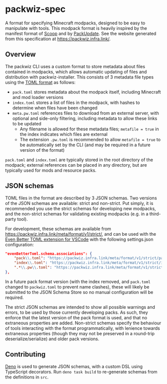 # packwiz-spec
A format for specifying Minecraft modpacks, designed to be easy to manipulate with tools. This modpack format is heavily inspired by the manifest format of [Scoop](https://github.com/lukesampson/scoop) and by [PackUpdate](https://github.com/XDjackieXD/PackUpdate). See the website generated from this specification at https://packwiz.infra.link/.

## Overview
The packwiz CLI uses a custom format to store metadata about files contained in modpacks, which allows automatic updating of files and distribution with packwiz-installer. This consists of 3 metadata file types using the [TOML format](https://toml.io/en/) as follows:

- `pack.toml` stores metadata about the modpack itself, including Minecraft and mod loader versions
- `index.toml` stores a list of files in the modpack, with hashes to determine when files have been changed
- `meta.pw.toml` references files to download from an external server, with optional and side-only filtering, including metadata to allow these links to be updated
	- Any filename is allowed for these metadata files; `metafile = true` in the index indicates which files are external
	- The extension `.pw.toml` is recommended to allow `metafile = true` to be automatically set by the CLI (and may be required in a future version of the format)

`pack.toml` and `index.toml` are typically stored in the root directory of the modpack; external references can be placed in any directory, but are typically used for mods and resource packs.

## JSON schemas
TOML files in the format are described by 3 JSON schemas. Two versions of the JSON schemas are available: strict and non-strict. Put simply, it is recommended you use the strict schemas for developing new modpacks, and the non-strict schemas for validating existing modpacks (e.g. in a third-party tool).

For development, these schemas are available from https://packwiz.infra.link/meta/format/v1/strict/, and can be used with the [Even Better TOML extension for VSCode](https://marketplace.visualstudio.com/items?itemName=tamasfe.even-better-toml) with the following settings.json configuration:

```json
"evenBetterToml.schema.associations": {
	"pack\\.toml": "https://packwiz.infra.link/meta/format/v1/strict/pack.json",
	"index\\.toml": "https://packwiz.infra.link/meta/format/v1/strict/index.json",
	".*\\.pw\\.toml": "https://packwiz.infra.link/meta/format/v1/strict/meta.json",
},
```

In a future pack format version (with the index removed, and `pack.toml` changed to `packwiz.toml` to prevent name clashes), these will likely be submitted to the JSON Schema Store so no manual configuration will be required.

The strict JSON schemas are intended to show all possible warnings and errors, to be used by those currently developing packs. As such, they enforce that the latest version of the pack format is used, and that no extraneous properties are added. Non-strict schemas specify the behaviour of tools interacting with the format programmatically, with lenience towards extraneous properties (though they may not be preserved in a round-trip deserialize/serialize) and older pack versions.

## Contributing
[Deno](https://deno.land/) is used to generate JSON schemas, with a custom DSL using TypeScript decorators. Run `deno task build` to re-generate schemas from the definitions in `src`.